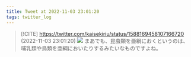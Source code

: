 ```yaml
---
title: Tweet at 2022-11-03 23:01:20
tags: twitter_log
---
```


> [!CITE] https://twitter.com/kaisekiriu/status/1588169458107166720 (2022-11-03 23:01:20)
> ![](https://twitter.com/kaisekiriu/status/1588169458107166720)
> まあでも、昆虫類を亜綱におくというのは、哺乳類や鳥類を亜綱においたりするみたいなものですよね。
